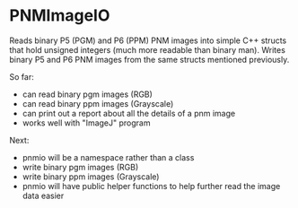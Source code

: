 # PNMImageIO
Reads binary P5 (PGM) and P6 (PPM) PNM images into simple C++ structs that hold unsigned integers (much more readable than binary man).
Writes binary P5 and P6 PNM images from the same structs mentioned previously.

So far:

  - can read binary pgm images (RGB)
  - can read binary ppm images (Grayscale)
  - can print out a report about all the details of a pnm image
  - works well with "ImageJ" program
  
Next:

  - pnmio will be a namespace rather than a class
  - write binary pgm images (RGB)
  - write binary ppm images (Grayscale)
  - pnmio will have public helper functions to help further read the image data easier
